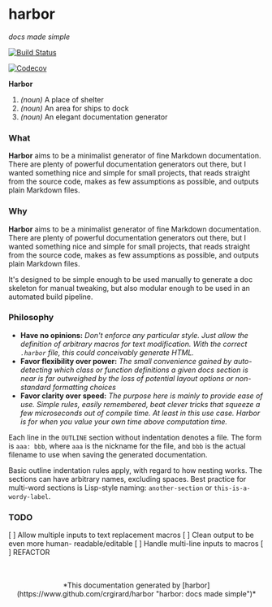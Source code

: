 
# harbor

*docs made simple* 

[![Build Status](https://travis-ci.org/crgirard/harbor.svg?branch=master)](https://travis-ci.org/crgirard/harbor)

[![Codecov](https://img.shields.io/codecov/c/github/crgirard/harbor.svg)](https://codecov.io/gh/crgirard/harbor/)
 

**Harbor**
1. *(noun)* A place of shelter
2. *(noun)* An area for ships to dock
3. *(noun)* An elegant documentation generator

### What

**Harbor** aims to be a minimalist generator of fine Markdown documentation.
There are plenty of powerful documentation generators out there, but I wanted
something nice and simple for small projects, that reads straight from the source
code, makes as few assumptions as possible, and outputs plain Markdown files. 

### Why

**Harbor** aims to be a minimalist generator of fine Markdown documentation.
There are plenty of powerful documentation generators out there, but I wanted
something nice and simple for small projects, that reads straight from the source
code, makes as few assumptions as possible, and outputs plain Markdown files.

It's designed to be simple enough to be used manually to generate a doc skeleton
for manual tweaking, but also modular enough to be used in an automated build pipeline.

### Philosophy
- **Have no opinions:** *Don't enforce any particular style. Just allow the definition of
arbitrary macros for text modification. With the correct `.harbor` file, this
could conceivably generate HTML.*
- **Favor flexibility over power:** *The small convenience gained by auto-detecting
which class or function definitions a given docs section is near is far outweighed by the loss
of potential layout options or non-standard formatting choices*
- **Favor clarity over speed:** *The purpose here is mainly to provide ease of use. Simple rules,
easily remembered, beat clever tricks that squeeze a few microseconds out of compile time. At least
in this use case. Harbor is for when you value your own time above computation time.* 

Each line in the `OUTLINE` section without indentation denotes a file. The form is `aaa: bbb`,
where `aaa` is the nickname for the file, and `bbb` is the actual filename to use when saving
the generated documentation.

Basic outline indentation rules apply, with regard to how nesting works. The sections can have
arbitrary names, excluding spaces. Best practice for multi-word sections is Lisp-style naming:
`another-section` or `this-is-a-wordy-label`. 

### TODO


[ ] Allow multiple inputs to text replacement macros
[ ] Clean output to be even more human- readable/editable
[ ] Handle multi-line inputs to macros
[ ] REFACTOR 
<br>
<br>
<br>
<p align="center">
*This documentation generated by [harbor](https://www.github.com/crgirard/harbor "harbor: docs made simple")*
</p>